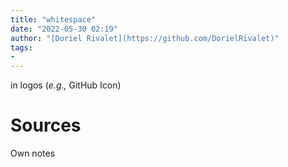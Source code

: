 ```yaml
---
title: "whitespace"
date: "2022-05-30 02:19"
author: "[Doriel Rivalet](https://github.com/DorielRivalet)"
tags:
- 
---
```


in logos (*e.g.,*  GitHub Icon)
# Sources
Own notes


